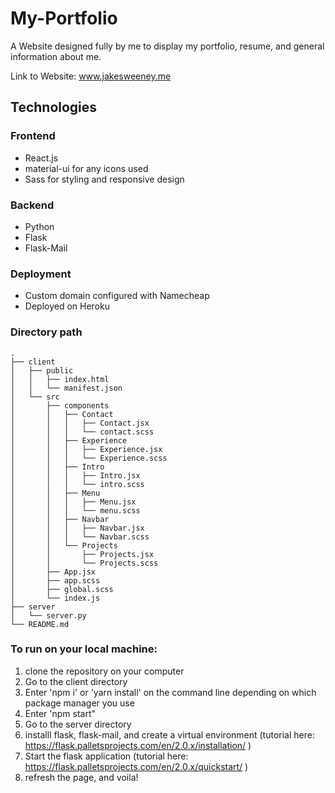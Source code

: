 # My-Portfolio
A Website designed fully by me to display my portfolio, resume, and general information about me.

Link to Website: www.jakesweeney.me

## Technologies
### Frontend
- React.js
- material-ui for any icons used
- Sass for styling and responsive design
### Backend
- Python
- Flask
- Flask-Mail
### Deployment
- Custom domain configured with Namecheap
- Deployed on Heroku

### Directory path

    .
    ├── client                  
    │   ├── public      
    │   │   ├── index.html
    │   │   └── manifest.json
    │   └── src
    │       ├── components
    │       │   ├── Contact
    │       │   │   ├── Contact.jsx
    │       │   │   └── contact.scss
    │       │   ├── Experience
    │       │   │   ├── Experience.jsx
    │       │   │   └── Experience.scss
    │       │   ├── Intro
    │       │   │   ├── Intro.jsx
    │       │   │   └── intro.scss
    │       │   ├── Menu
    │       │   │   ├── Menu.jsx
    │       │   │   └── menu.scss
    │       │   ├── Navbar
    │       │   │   ├── Navbar.jsx
    │       │   │   └── Navbar.scss
    │       │   └── Projects
    │       │       ├── Projects.jsx
    │       │       └── Projects.scss
    │       ├── App.jsx
    │       ├── app.scss
    │       ├── global.scss
    │       └── index.js
    ├── server
    │   └── server.py
    └── README.md

### To run on your local machine:
1. clone the repository on your computer
2. Go to the client directory
3. Enter 'npm i' or 'yarn install' on the command line depending on which package manager you use
4. Enter 'npm start"
5. Go to the server directory
6. installl flask, flask-mail, and create a virtual environment (tutorial here: https://flask.palletsprojects.com/en/2.0.x/installation/ )
7. Start the flask application (tutorial here: https://flask.palletsprojects.com/en/2.0.x/quickstart/ )
8. refresh the page, and voila!
